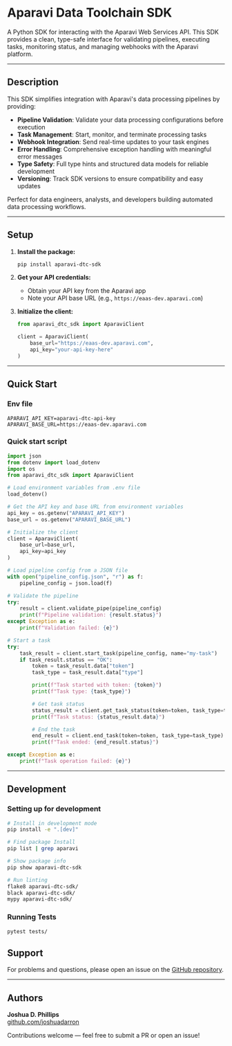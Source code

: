 # Aparavi Data Toolchain SDK

A Python SDK for interacting with the Aparavi Web Services API. This SDK provides a clean, type-safe interface for validating pipelines, executing tasks, monitoring status, and managing webhooks with the Aparavi platform.

---

## Description

This SDK simplifies integration with Aparavi's data processing pipelines by providing:

- **Pipeline Validation**: Validate your data processing configurations before execution
- **Task Management**: Start, monitor, and terminate processing tasks
- **Webhook Integration**: Send real-time updates to your task engines
- **Error Handling**: Comprehensive exception handling with meaningful error messages
- **Type Safety**: Full type hints and structured data models for reliable development
- **Versioning**: Track SDK versions to ensure compatibility and easy updates

Perfect for data engineers, analysts, and developers building automated data processing workflows.

---

## Setup

1. **Install the package:**
   ```bash
   pip install aparavi-dtc-sdk
   ```

2. **Get your API credentials:**
   - Obtain your API key from the Aparavi app
   - Note your API base URL (e.g., `https://eaas-dev.aparavi.com`)

3. **Initialize the client:**
   ```python
   from aparavi_dtc_sdk import AparaviClient

   client = AparaviClient(
       base_url="https://eaas-dev.aparavi.com",
       api_key="your-api-key-here"
   )
   ```

---

## Quick Start

### Env file

```env
APARAVI_API_KEY=aparavi-dtc-api-key
APARAVI_BASE_URL=https://eaas-dev.aparavi.com
```

### Quick start script

```python
import json
from dotenv import load_dotenv
import os
from aparavi_dtc_sdk import AparaviClient

# Load environment variables from .env file
load_dotenv()

# Get the API key and base URL from environment variables
api_key = os.getenv("APARAVI_API_KEY")
base_url = os.getenv("APARAVI_BASE_URL")

# Initialize the client
client = AparaviClient(
    base_url=base_url,
    api_key=api_key
)

# Load pipeline config from a JSON file
with open("pipeline_config.json", "r") as f:
    pipeline_config = json.load(f)

# Validate the pipeline
try:
    result = client.validate_pipe(pipeline_config)
    print(f"Pipeline validation: {result.status}")
except Exception as e:
    print(f"Validation failed: {e}")

# Start a task
try:
    task_result = client.start_task(pipeline_config, name="my-task")
    if task_result.status == "OK":
        token = task_result.data["token"]
        task_type = task_result.data["type"]

        print(f"Task started with token: {token}")
        print(f"Task type: {task_type}")

        # Get task status
        status_result = client.get_task_status(token=token, task_type=task_type)
        print(f"Task status: {status_result.data}")

        # End the task
        end_result = client.end_task(token=token, task_type=task_type)
        print(f"Task ended: {end_result.status}")

except Exception as e:
    print(f"Task operation failed: {e}")
```

---

## Development

### Setting up for development

```bash
# Install in development mode
pip install -e ".[dev]"

# Find package Install
pip list | grep aparavi

# Show package info
pip show aparavi-dtc-sdk

# Run linting
flake8 aparavi-dtc-sdk/
black aparavi-dtc-sdk/
mypy aparavi-dtc-sdk/
```

### Running Tests

```bash
pytest tests/
```

## Support

For problems and questions, please open an issue on the [GitHub repository](https://github.com/AparaviSoftware/aparavi-dtc-sdk/issues).

---

## Authors

**Joshua D. Phillips**  
[github.com/joshuadarron](https://github.com/joshuadarron)

Contributions welcome — feel free to submit a PR or open an issue!

